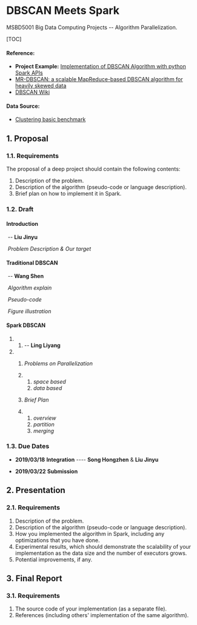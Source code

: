 # DBSCAN Meets Spark
MSBD5001 Big Data Computing Projects -- Algorithm Parallelization.

[TOC]

#### Reference:

* **Project Example:** [Implementation of DBSCAN Algorithm with python Spark APIs](https://www.cse.ust.hk/msbd5003/pastproj/deep1.pdf)
* [MR-DBSCAN: a scalable MapReduce-based DBSCAN algorithm for heavily skewed data](https://www.researchgate.net/publication/260523383_MR-DBSCAN_a_scalable_MapReduce-based_DBSCAN_algorithm_for_heavily_skewed_data)
* [DBSCAN Wiki](<https://en.wikipedia.org/wiki/DBSCAN>)

#### Data Source:

* [Clustering basic benchmark](http://cs.joensuu.fi/sipu/datasets/)



## 1. Proposal

### 1.1. Requirements

The proposal of a deep project should contain the following contents:

1. Description of the problem.
2. Description of the algorithm (pseudo-code or language description).
3. Brief plan on how to implement it in Spark.

### 1.2. Draft

#### 	Introduction 

​		-- **Liu Jinyu**

​		*Problem Description & Our target*

#### 	Traditional DBSCAN

​		-- **Wang Shen**

​		*Algorithm explain*

​		*Pseudo-code*

​		*Figure illustration*

#### 	Spark DBSCAN

1. 	1. -- **Ling Liyang**

2. 1. *Problems on Parallelization*

   2. 1. *space based*
      2. *data based*

   3. *Brief Plan*

   4. 1. *overview*
      2. *partition*
      3. *merging*

### 1.3. Due Dates

* **2019/03/18** **Integration** ---- **Song Hongzhen** & **Liu Jinyu**

* **2019/03/22** **Submission**

## 2. Presentation

### 2.1. Requirements 

1. Description of the problem.
2. Description of the algorithm (pseudo-code or language description).
3. How you implemented the algorithm in Spark, including any optimizations that you have done.
4. Experimental results, which should demonstrate the scalability of your implementation as the data size and the number of executors grows.
5. Potential improvements, if any.



## 3. Final Report

### 3.1. Requirements

1. The source code of your implementation (as a separate file).
2. References (including others' implementation of the same algorithm).
